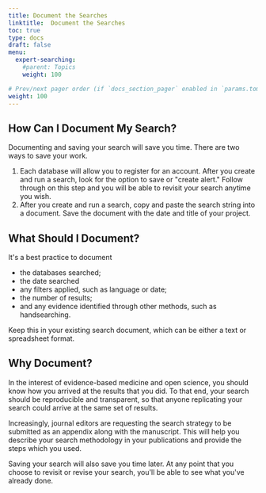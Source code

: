 ```yaml
---
title: Document the Searches
linktitle:  Document the Searches
toc: true
type: docs
draft: false
menu:
  expert-searching:
    #parent: Topics
    weight: 100

# Prev/next pager order (if `docs_section_pager` enabled in `params.toml`)
weight: 100
---
```


## How Can I Document My Search?

Documenting and saving your search will save you time. There are two ways to save your work.

1. Each database will allow you to register for an account. After you create and run a search, look for the option to save or "create alert." Follow through on this step and you will be able to revisit your search anytime you wish.
2. After you create and run a search, copy and paste the search string into a document. Save the document with the date and title of your project.


## What Should I Document?

It's a best practice to document

* the databases searched;
* the date searched
* any filters applied, such as language or date;
* the number of results;
* and any evidence identified through other methods, such as handsearching.

Keep this in your existing search document, which can be either a text or spreadsheet format.

## Why Document?

In the interest of evidence-based medicine and open science, you should know how you arrived at the results that you did. To that end, your search should be reproducible and transparent, so that anyone replicating your search could arrive at the same set of results.

Increasingly, journal editors are requesting the search strategy to be submitted as an appendix along with the manuscript. This will help you describe your search methodology in your publications and provide the steps which you used.

Saving your search will also save you time later. At any point that you choose to revisit or revise your search, you'll be able to see what you've already done.


